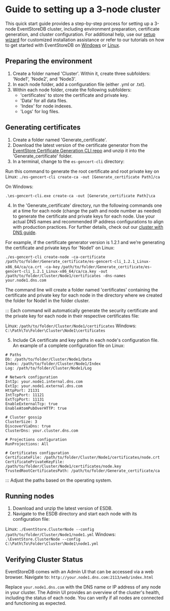 # Guide to setting up a 3-node cluster

This quick start guide provides a step-by-step process for setting up a 3-node EventStoreDB cluster, including environment preparation, certificate generation, and cluster configuration. For additional help, use our [setup wizard](https://configurator.eventstore.com/) for customized installation assistance or refer to our tutorials on how to get started with EventStoreDB on [Windows](https://www.eventstore.com/blog/getting-started-with-eventstoredb-our-how-to-guide) or [Linux](https://developers.eventstore.com/server/v23.10/installation.html#linux). 



## Preparing the environment

1. Create a folder named 'Cluster'. Within it, create three subfolders: 'Node1', 'Node2', and 'Node3'.
2. In each node folder, add a configuration file (either .yml or .txt).
3. Within each node folder, create the following subfolders:
    - 'certificates' to store the certificate and private key. 
    - 'Data' for all data files.
    - 'Index' for node indexes.
    - 'Logs' for log files.



## Generating certificates

1. Create a folder named 'Generate_certificate'.
2. Download the latest version of the certificate generator from the [EventStore Certificate Generation CLI repo](https://github.com/EventStore/es-gencert-cli/releases) and unzip it into the 'Generate_certificate' folder.
3. In a terminal, change to the `es-gencert-cli` directory: 


Run this command to generate the root certificate and root private key on Linux: 
`./es-gencert-cli create-ca -out [Generate_certificate Path]/ca`

On Windows:

`.\es-gencert-cli.exe create-ca -out [Generate_certificate Path]\ca`



4. In the 'Generate_certificate' directory, run the following commands one at a time for each node (change the path and node number as needed) to generate the certificate and private keys for each node. Use your actual DNS names and recommended IP address configurations to align with production practices. For further details, check out our [cluster with DNS guide](https://developers.eventstore.com/server/v23.10/cluster.html#cluster-with-dns).

For example, if the certificate generator version is 1.2.1 and we’re generating the certificate and private keys for 'Node1' on Linux:

`./es-gencert-cli create-node -ca-certificate /path/to/folder/Generate_certificate/es-gencert-cli_1.2.1_Linux-x86_64/ca/ca.crt -ca-key` 
`/path/to/folder/Generate_certificate/es-gencert-cli_1.2.1_Linux-x86_64/ca/ca.key -out`
`/path/to/folder/Cluster/Node1/certificates -dns-names your.node1.dns.com`

 The command line will create a folder named 'certificates' containing the certificate and private key for each node in the directory where we created the folder for Node1 in the folder cluster. 

:::
Each command will automatically generate the security certificate and the private key for each node in their respective certificates file:

Linux: `/path/to/folder/Cluster/Node1/certificates` 
Windows: `C:\Path\To\Folder\Cluster\Node1\certificates`

5.  Include CA certificate and key paths in each node's configuration file. An example of a complete configuration file on Linux:

``` 
# Paths
Db: /path/to/folder/Cluster/Node1/Data
Index: /path/to/folder/Cluster/Node1/Index
Log: /path/to/folder/Cluster/Node1/Log

# Network configuration
IntIp: your.node1.internal.dns.com
ExtIp: your.node1.external.dns.com
HttpPort: 21131
IntTcpPort: 11121
ExtTcpPort: 11131
EnableExternalTcp: true
EnableAtomPubOverHTTP: true

# Cluster gossip
ClusterSize: 3
DiscoverViaDns: true
ClusterDns: your.cluster.dns.com

# Projections configuration
RunProjections: All

# Certificates configuration
CertificateFile: /path/to/folder/Cluster/Node1/certificates/node.crt
CertificatePrivateKeyFile: /path/to/folder/Cluster/Node1/certificates/node.key
TrustedRootCertificatesPath: /path/to/folder/Generate_certificate/ca
```

:::
Adjust the paths based on the operating system.

## Running nodes

1. Download and unzip the latest version of ESDB.
2. Navigate to the ESDB directory and start each node with its configuration file:

Linux: `./EventStore.ClusterNode --config /path/to/folder/Cluster/Node1/node1.yml`
Windows: `.\EventStore.ClusterNode --config C:\Path\To\Folder\Cluster\Node1\node1.yml` 


## Verifying Cluster Status

EventStoreDB comes with an Admin UI that can be accessed via a web browser. Navigate to:
`http://your.node1.dns.com:2113/web/index.html`

Replace `your.node1.dns.com` with the DNS name or IP address of any node in your cluster. The Admin UI provides an overview of the cluster's health, including the status of each node. You can verify if all nodes are connected and functioning as expected.









